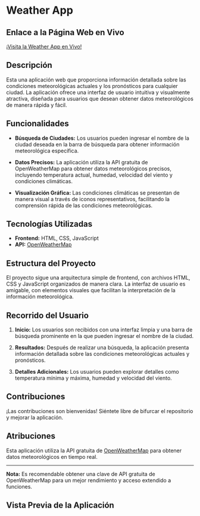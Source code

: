 # Weather App

## Enlace a la Página Web en Vivo

[¡Visita la Weather App en Vivo!](https://uruena2603.github.io/WeatherApp.github.io/)

## Descripción

Esta una aplicación web que proporciona información detallada sobre las condiciones meteorológicas actuales y los pronósticos para cualquier ciudad. La aplicación ofrece una interfaz de usuario intuitiva y visualmente atractiva, diseñada para usuarios que desean obtener datos meteorológicos de manera rápida y fácil.

## Funcionalidades

- **Búsqueda de Ciudades:** Los usuarios pueden ingresar el nombre de la ciudad deseada en la barra de búsqueda para obtener información meteorológica específica.

- **Datos Precisos:** La aplicación utiliza la API gratuita de OpenWeatherMap para obtener datos meteorológicos precisos, incluyendo temperatura actual, humedad, velocidad del viento y condiciones climáticas.

- **Visualización Gráfica:** Las condiciones climáticas se presentan de manera visual a través de iconos representativos, facilitando la comprensión rápida de las condiciones meteorológicas.

## Tecnologías Utilizadas

- **Frontend:** HTML, CSS, JavaScript
- **API:** [OpenWeatherMap](https://openweathermap.org/)

## Estructura del Proyecto

El proyecto sigue una arquitectura simple de frontend, con archivos HTML, CSS y JavaScript organizados de manera clara. La interfaz de usuario es amigable, con elementos visuales que facilitan la interpretación de la información meteorológica.

## Recorrido del Usuario

1. **Inicio:** Los usuarios son recibidos con una interfaz limpia y una barra de búsqueda prominente en la que pueden ingresar el nombre de la ciudad.

2. **Resultados:** Después de realizar una búsqueda, la aplicación presenta información detallada sobre las condiciones meteorológicas actuales y pronósticos.

3. **Detalles Adicionales:** Los usuarios pueden explorar detalles como temperatura mínima y máxima, humedad y velocidad del viento.

## Contribuciones

¡Las contribuciones son bienvenidas! Siéntete libre de bifurcar el repositorio y mejorar la aplicación.

## Atribuciones

Esta aplicación utiliza la API gratuita de [OpenWeatherMap](https://openweathermap.org/) para obtener datos meteorológicos en tiempo real.

---

**Nota:** Es recomendable obtener una clave de API gratuita de OpenWeatherMap para un mejor rendimiento y acceso extendido a funciones.

## Vista Previa de la Aplicación


